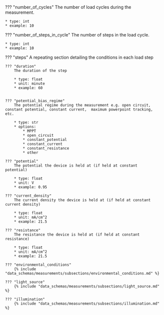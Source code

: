 ??? "number_of_cycles"
    The number of load cycles during the measurement.

    * type: int
    * example: 10  

??? "number_of_steps_in_cycle"
    The number of steps in the load cycle.

    * type: int
    * example: 10 

??? "steps"
    A repeating section detailing the conditions in each load step

    ??? "duration"
        The duration of the step

        * type: float
        * unit: minute
        * example: 60


    ??? "potential_bias_regime"
        The potential regime during the measurement e.g. open circuit, constant potential, constant current,  maximum powerpoint tracking, etc. 

        * type: str
        * options: 
            * MPPT
            * open_circuit
            * constant_potential
            * constant_current
            * constant_resistance
            * other

    ??? "potential"
        The potential the device is held at (if held at constant potential)

        * type: float
        * unit: V
        * example: 0.95

    ??? "current_density"
        The current density the device is held at (if held at constant current density)

        * type: float
        * unit: mA/cm^2
        * example: 21.5

    ??? "resistance"
        The resistance the device is held at (if held at constant resistance)

        * type: float
        * unit: mA/cm^2
        * example: 21.5 

    ??? "environmental_conditions"
        {% include "data_schemas/measurements/subsections/environmental_conditions.md" %}  

    ??? "light_source"
        {% include "data_schemas/measurements/subsections/light_source.md" %}    

    ??? "illumination"
        {% include "data_schemas/measurements/subsections/illumination.md" %}          